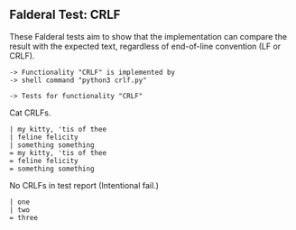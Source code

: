 Falderal Test: CRLF
-------------------

These Falderal tests aim to show that the implementation
can compare the result with the expected text, regardless
of end-of-line convention (LF or CRLF).

    -> Functionality "CRLF" is implemented by
    -> shell command "python3 crlf.py"

    -> Tests for functionality "CRLF"

Cat CRLFs.

    | my kitty, 'tis of thee
    | feline felicity
    | something something
    = my kitty, 'tis of thee
    = feline felicity
    = something something

No CRLFs in test report (Intentional fail.)

    | one
    | two
    = three
